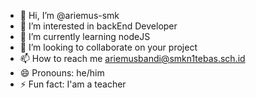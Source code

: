 - 👋 Hi, I’m @ariemus-smk
- 👀 I’m interested in backEnd Developer
- 🌱 I’m currently learning nodeJS
- 💞️ I’m looking to collaborate on your project
- 📫 How to reach me ariemusbandi@smkn1tebas.sch.id
- 😄 Pronouns: he/him
- ⚡ Fun fact: I'am a teacher

<!---
ariemus-smk/ariemus-smk is a ✨ special ✨ repository because its `README.md` (this file) appears on your GitHub profile.
You can click the Preview link to take a look at your changes.
--->
